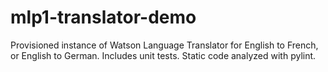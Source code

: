 # mlp1-translator-demo
Provisioned instance of Watson Language Translator for English to French, or English to German. Includes unit tests. Static code analyzed with pylint.
